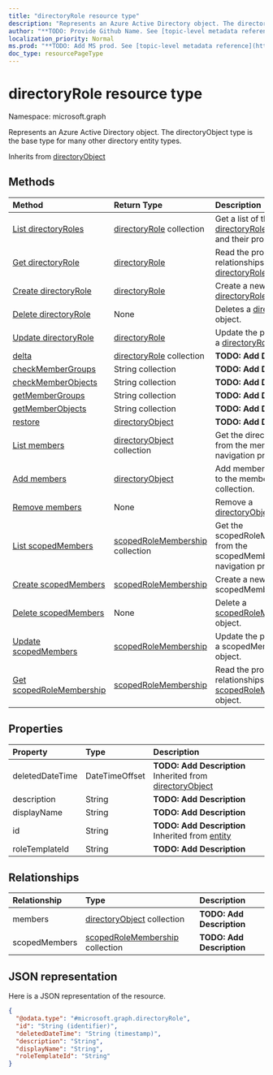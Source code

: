```yaml
---
title: "directoryRole resource type"
description: "Represents an Azure Active Directory object. The directoryObject type is the base type for many other directory entity types."
author: "**TODO: Provide Github Name. See [topic-level metadata reference](https://msgo.azurewebsites.net/add/document/guidelines/metadata.html#topic-level-metadata)**"
localization_priority: Normal
ms.prod: "**TODO: Add MS prod. See [topic-level metadata reference](https://msgo.azurewebsites.net/add/document/guidelines/metadata.html#topic-level-metadata)**"
doc_type: resourcePageType
---
```


# directoryRole resource type


Namespace: microsoft.graph

Represents an Azure Active Directory object. The directoryObject type is the base type for many other directory entity types.


Inherits from [directoryObject](../resources/directoryobject.md)

## Methods
|Method|Return Type|Description|
|:---|:---|:---|
|[List directoryRoles](../api/directoryrole-list.md)|[directoryRole](../resources/directoryrole.md) collection|Get a list of the [directoryRole](../resources/directoryrole.md) objects and their properties.|
|[Get directoryRole](../api/directoryrole-get.md)|[directoryRole](../resources/directoryrole.md)|Read the properties and relationships of a [directoryRole](../resources/directoryrole.md) object.|
|[Create directoryRole](../api/directoryrole-post-directoryroles.md)|[directoryRole](../resources/directoryrole.md)|Create a new [directoryRole](../resources/directoryrole.md) object.|
|[Delete directoryRole](../api/directoryrole-delete.md)|None|Deletes a [directoryRole](../resources/directoryrole.md) object.|
|[Update directoryRole](../api/directoryrole-update.md)|[directoryRole](../resources/directoryrole.md)|Update the properties of a [directoryRole](../resources/directoryrole.md) object.|
|[delta](../api/directoryrole-delta.md)|[directoryRole](../resources/directoryrole.md) collection|**TODO: Add Description**|
|[checkMemberGroups](../api/directoryrole-checkmembergroups.md)|String collection|**TODO: Add Description**|
|[checkMemberObjects](../api/directoryrole-checkmemberobjects.md)|String collection|**TODO: Add Description**|
|[getMemberGroups](../api/directoryrole-getmembergroups.md)|String collection|**TODO: Add Description**|
|[getMemberObjects](../api/directoryrole-getmemberobjects.md)|String collection|**TODO: Add Description**|
|[restore](../api/directoryrole-restore.md)|[directoryObject](../resources/directoryobject.md)|**TODO: Add Description**|
|[List members](../api/directoryrole-list-members.md)|[directoryObject](../resources/directoryobject.md) collection|Get the directoryObjects from the members navigation property.|
|[Add members](../api/directoryrole-post-members.md)|[directoryObject](../resources/directoryobject.md)|Add members by posting to the members collection.|
|[Remove members](../api/directoryrole-delete-members.md)|None|Remove a [directoryObject](../resources/directoryobject.md) object.|
|[List scopedMembers](../api/directoryrole-list-scopedmembers.md)|[scopedRoleMembership](../resources/scopedrolemembership.md) collection|Get the scopedRoleMemberships from the scopedMembers navigation property.|
|[Create scopedMembers](../api/directoryrole-post-scopedmembers.md)|[scopedRoleMembership](../resources/scopedrolemembership.md)|Create a new scopedMembers object.|
|[Delete scopedMembers](../api/directoryrole-delete-scopedmembers.md)|None|Delete a [scopedRoleMembership](../resources/scopedrolemembership.md) object.|
|[Update scopedMembers](../api/directoryrole-update-scopedmembers.md)|[scopedRoleMembership](../resources/scopedrolemembership.md)|Update the properties of a scopedMembers object.|
|[Get scopedRoleMembership](../api/scopedrolemembership-get.md)|[scopedRoleMembership](../resources/scopedrolemembership.md)|Read the properties and relationships of a [scopedRoleMembership](../resources/scopedrolemembership.md) object.|

## Properties
|Property|Type|Description|
|:---|:---|:---|
|deletedDateTime|DateTimeOffset|**TODO: Add Description** Inherited from [directoryObject](../resources/directoryobject.md)|
|description|String|**TODO: Add Description**|
|displayName|String|**TODO: Add Description**|
|id|String|**TODO: Add Description** Inherited from [entity](../resources/entity.md)|
|roleTemplateId|String|**TODO: Add Description**|

## Relationships
|Relationship|Type|Description|
|:---|:---|:---|
|members|[directoryObject](../resources/directoryobject.md) collection|**TODO: Add Description**|
|scopedMembers|[scopedRoleMembership](../resources/scopedrolemembership.md) collection|**TODO: Add Description**|

## JSON representation
Here is a JSON representation of the resource.
<!-- {
  "blockType": "resource",
  "keyProperty": "id",
  "@odata.type": "microsoft.graph.directoryRole",
  "baseType": "microsoft.graph.directoryObject",
  "openType": true
}
-->
``` json
{
  "@odata.type": "#microsoft.graph.directoryRole",
  "id": "String (identifier)",
  "deletedDateTime": "String (timestamp)",
  "description": "String",
  "displayName": "String",
  "roleTemplateId": "String"
}
```

